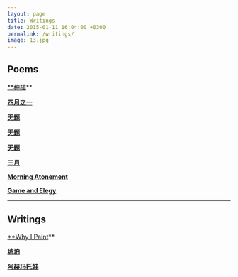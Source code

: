 ```yaml
---
layout: page
title: Writings
date: 2015-01-11 16:04:00 +0300
permalink: /writings/
image: 13.jpg
---
```

## Poems

[**种植](https://csluc.com/writings03)**

**[四月之一](https://csluc.com/writings04)**

**[无题](https://csluc.com/writings07)**

**[无题](https://csluc.com/writings08)**

**[无题](https://csluc.com/writings11)**

**[三月](https://csluc.com/writings09)**

**[Morning Atonement ](https://csluc.com/writings10)**

**[Game and Elegy](https://csluc.com/writings05)**

****

## Writings

[**Why I Paint](https://csluc.com/writings01)**

**[琥珀](https://csluc.com/writings02)**

**[阿赫玛托娃](https://csluc.com/writings06)**

